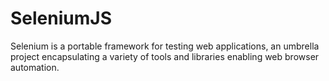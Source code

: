 # SeleniumJS
Selenium is a portable framework for testing web applications, an umbrella project encapsulating a variety of tools and libraries enabling web browser automation.
